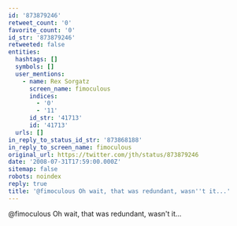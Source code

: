 ```yaml
---
id: '873879246'
retweet_count: '0'
favorite_count: '0'
id_str: '873879246'
retweeted: false
entities:
  hashtags: []
  symbols: []
  user_mentions:
    - name: Rex Sorgatz
      screen_name: fimoculous
      indices:
        - '0'
        - '11'
      id_str: '41713'
      id: '41713'
  urls: []
in_reply_to_status_id_str: '873868188'
in_reply_to_screen_name: fimoculous
original_url: https://twitter.com/jth/status/873879246
date: '2008-07-31T17:59:00.000Z'
sitemap: false
robots: noindex
reply: true
title: '@fimoculous Oh wait, that was redundant, wasn''t it...'
---
```


@fimoculous Oh wait, that was redundant, wasn't it...
